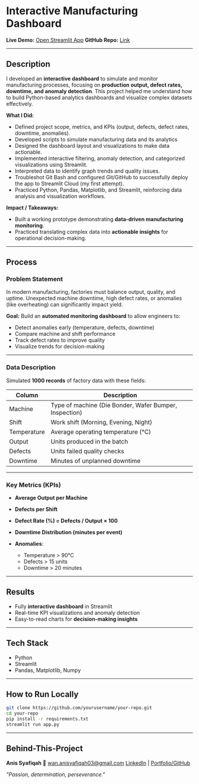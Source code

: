 # Interactive Manufacturing Dashboard

**Live Demo:** [Open Streamlit App](https://automated-manufacturing-monitoring-anis-mini-project.streamlit.app/)
**GitHub Repo:** [Link](https://github.com/anisyaf/automated-manufacturing-monitoring---anis-mini-project/blob/main/dashboard.py)

---

## Description

I developed an **interactive dashboard** to simulate and monitor manufacturing processes, focusing on **production output, defect rates, downtime, and anomaly detection**. This project helped me understand how to build Python-based analytics dashboards and visualize complex datasets effectively.

**What I Did:**

* Defined project scope, metrics, and KPIs (output, defects, defect rates, downtime, anomalies).
* Developed scripts to simulate manufacturing data and its analytics
* Designed the dashboard layout and visualizations to make data actionable.
* Implemented interactive filtering, anomaly detection, and categorized visualizations using Streamlit.
* Interpreted data to identify graph trends and quality issues.
* Troubleshot Git Bash and configured Git/GitHub to successfully deploy the app to Streamlit Cloud (my first attempt).
* Practiced Python, Pandas, Matplotlib, and Streamlit, reinforcing data analysis and visualization workflows.

**Impact / Takeaways:**

* Built a working prototype demonstrating **data-driven manufacturing monitoring**.
* Practiced translating complex data into **actionable insights** for operational decision-making.

---

## Process

### Problem Statement

In modern manufacturing, factories must balance output, quality, and uptime. Unexpected machine downtime, high defect rates, or anomalies (like overheating) can significantly impact yield.

**Goal:** Build an **automated monitoring dashboard** to allow engineers to:

* Detect anomalies early (temperature, defects, downtime)
* Compare machine and shift performance
* Track defect rates to improve quality
* Visualize trends for decision-making

---

### Data Description

Simulated **1000 records** of factory data with these fields:

| Column      | Description                                            |
| ----------- | ------------------------------------------------------ |
| Machine     | Type of machine (Die Bonder, Wafer Bumper, Inspection) |
| Shift       | Work shift (Morning, Evening, Night)                   |
| Temperature | Average operating temperature (°C)                     |
| Output      | Units produced in the batch                            |
| Defects     | Units failed quality checks                            |
| Downtime    | Minutes of unplanned downtime                          |

---

### Key Metrics (KPIs)

* **Average Output per Machine**
* **Defects per Shift**
* **Defect Rate (%) = Defects / Output × 100**
* **Downtime Distribution (minutes per event)**
* **Anomalies**:

  * Temperature > 90°C
  * Defects > 15 units
  * Downtime > 20 minutes

---

## Results

* Fully **interactive dashboard** in Streamlit
* Real-time KPI visualizations and anomaly detection
* Easy-to-read charts for **decision-making insights**

---

## Tech Stack

* Python
* Streamlit
* Pandas, Matplotlib, Numpy

---

## How to Run Locally

```bash
git clone https://github.com/yourusername/your-repo.git
cd your-repo
pip install -r requirements.txt
streamlit run app.py
```

---

## Behind-This-Project

**Anis Syafiqah**
📧 [wan.anisyafiqah03@gmail.com](mailto:wan.anisyafiqah03@gmail.com)
[LinkedIn](https://www.linkedin.com/in/wananisyafiqah/) | [Portfolio/GitHub](https://github.com/anisyaf)

*"Passion, determination, perseverance."*

